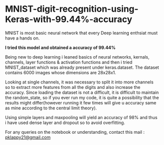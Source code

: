 # MNIST-digit-recognition-using-Keras-with-99.44%-accuracy

MNIST is most basic neural network that every Deep learning enthsiat must have a hands on.

**I tried this model and obtained a accuracy of 99.44%**

Being new to deep learning i leaned basics of neural networks, kernals, channels, layer functions & activation functions and then i tried MNIST_dataset which was already present under keras.dataset. The dataset contains 6000 images whose dimensions are 28x28x1. 

Looking at single channels, it was necessary to split it into more channels so to extract more features from all the digits and also increase the accuracy. Since loading the dataset is not a difficult, it is difficult to maintain the random_state, so if you ever run my code, it is quite a possibility that the results might differ(however running it few times will give u accuracy same as mine according to the central limit theory).

Using simple layers and maxpooling will yield an accuracy of 98% and thus i have used dense layer and dropout so to avoid overfitting.

For any queries on the notebook or understanding, contact this mail : pklappy21@gmail.com 
